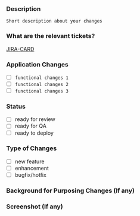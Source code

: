 ### Description

`Short description about your changes`

### What are the relevant tickets?

[JIRA-CARD](JIRA-CARD)

### Application Changes
- [ ] `functional changes 1`
- [ ] `functional changes 2`
- [ ] `functional changes 3`

### Status
- [ ] ready for review
- [ ] ready for QA
- [ ] ready to deploy

### Type of Changes
- [ ] new feature
- [ ] enhancement
- [ ] bugfix/hotfix

### Background for Purposing Changes (If any)

### Screenshot (If any)
